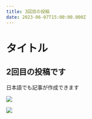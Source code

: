 ```yaml
---
title: 3回目の投稿
date: 2023-06-07T15:00:00.000Z
---
```


# タイトル

## 2回目の投稿です

日本語でも記事が作成できます

![](/uploads/mountains-g0cb175312_1280.jpg)

![](/uploads/helicopter-g33398c6f0_1280.jpg)
